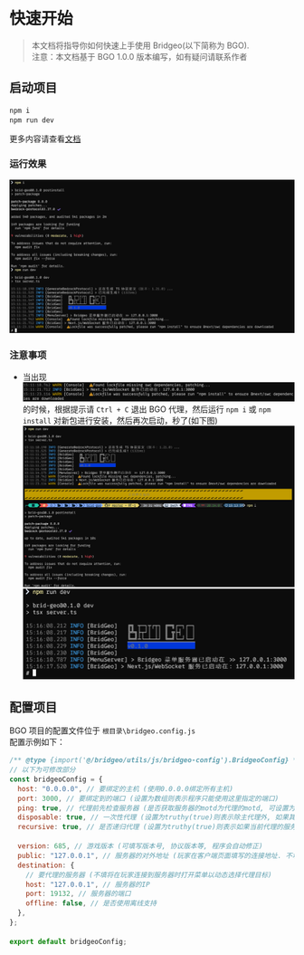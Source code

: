 # 快速开始

> 本文档将指导你如何快速上手使用 Bridgeo(以下简称为 BGO). <br/> 注意：本文档基于 BGO 1.0.0 版本编写，如有疑问请联系作者

## 启动项目

```bash
npm i
npm run dev
```

更多内容请查看[文档](https://bridgeo.cdms.vip)

### 运行效果

![brid-geo](../assets/img/runsuccess.png)

### 注意事项

- 当出现
  ![brid-geo](../assets/img/smallwarnthing.png)
  的时候，根据提示请 `Ctrl + C` 退出 BGO 代理，然后运行 `npm i` 或 `npm install` 对新包进行安装，然后再次启动，秒了(如下图)
  ![brid-geo](../assets/img/fixwarnthing.png)
  ![brid-geo](../assets/img/fixwarnthing2.png)

## 配置项目

BGO 项目的配置文件位于 `根目录\bridgeo.config.js`<br/>配置示例如下：

```js
/** @type {import('@/bridgeo/utils/js/bridgeo-config').BridgeoConfig} */
// 以下为可修改部分
const bridgeoConfig = {
  host: "0.0.0.0", // 要绑定的主机 (使用0.0.0.0绑定所有主机)
  port: 3000, // 要绑定到的端口 (设置为数组则表示程序只能使用这里指定的端口)
  ping: true, // 代理前先检查服务器 (是否获取服务器的motd为代理的motd, 可设置为数字以限制ping的次数)
  disposable: true, // 一次性代理 (设置为truthy(true)则表示除主代理外, 如果其他代理的玩家人数归零则会关闭当前代理)
  recursive: true, // 是否递归代理 (设置为truthy(true)则表示如果当前代理的服务器将客户端送到了其他服务器, 将递归代理其他服务器)

  version: 685, // 游戏版本 (可填写版本号, 协议版本等, 程序会自动修正)
  public: "127.0.0.1", // 服务器的对外地址 (玩家在客户端页面填写的连接地址. 不填默认127.0.0.1)
  destination: {
    // 要代理的服务器 (不填将在玩家连接到服务器时打开菜单以动态选择代理目标)
    host: "127.0.0.1", // 服务器的IP
    port: 19132, // 服务器的端口
    offline: false, // 是否使用离线支持
  },
};

export default bridgeoConfig;
```
